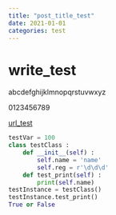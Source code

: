 ```yaml
---
title: "post_title_test"
date: 2021-01-01
categories: test
---
```


# write_test

abcdefghijklmnopqrstuvwxyz

0123456789

[url_test](https://keinohne.github.io/)

```python
testVar = 100
class testClass :
    def __init__(self) :
        self.name = 'name'
        self.reg = r'\d\d\d'
    def test_print(self) :
        print(self.name)     
testInstance = testClass()
testInstance.test_print()
True or False
```

